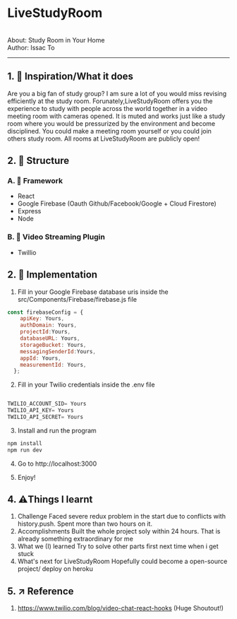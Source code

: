 # LiveStudyRoom
<br/>About: Study Room in Your Home
<br/>Author: Issac To
<hr/>


## 1. 🎉 Inspiration/What it does

Are you a big fan of study group? I am sure a lot of you would miss revising efficiently at the study room. Forunately,LiveStudyRoom offers you the experience to study with people across the world together in a video meeting room with cameras opened. It is muted and works just like a study room where you would be pressurized by the environment and become disciplined. You could make a meeting room yourself or you could join others study room. All rooms at LiveStudyRoom are publicly open!


## 2. 📌 Structure

### A. 💎 Framework
* React
* Google Firebase (Oauth Github/Facebook/Google + Cloud Firestore)
* Express
* Node

### B. 🚀 Video Streaming Plugin
* Twillio

## 2.  📝 Implementation

1. Fill in your Google Firebase database uris inside the src/Components/Firebase/firebase.js file
``` javascript
const firebaseConfig = {
    apiKey: Yours,
    authDomain: Yours,
    projectId:Yours,
    databaseURL: Yours,
    storageBucket: Yours,
    messagingSenderId:Yours,
    appId: Yours,
    measurementId: Yours,
  };
```
2. Fill in your Twilio credentials inside the .env file

``` javascript

TWILIO_ACCOUNT_SID= Yours
TWILIO_API_KEY= Yours
TWILIO_API_SECRET= Yours

```

3. Install and run the program
```javascript 
npm install
npm run dev  
```

4. Go to http://localhost:3000

5. Enjoy!

## 4.  ⚠️Things I learnt
1. Challenge
Faced severe redux problem in the start due to conflicts with history.push. Spent more than two hours on it.
2. Accomplishments
Built the whole project soly within 24 hours. That is already something extraordinary for me
3. What we (I) learned
Try to solve other parts first next time when i get stuck
4. What's next for LiveStudyRoom
Hopefully could become a open-source project/ deploy on heroku
## 5.  ↗️ Reference
1. https://www.twilio.com/blog/video-chat-react-hooks (Huge Shoutout!)